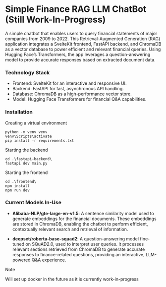 # Simple Finance RAG LLM ChatBot (Still Work-In-Progress)

A simple chatbot that enables users to query financial statements of major companies from 2009 to 2022. This Retrieval-Augmented Generation (RAG) application integrates a SvelteKit frontend, FastAPI backend, and ChromaDB as a vector database to power efficient and relevant financial queries. Using Hugging Face’s Transformers, the app leverages a question-answering model to provide accurate responses based on extracted document data.

### Technology Stack

- Frontend: SvelteKit for an interactive and responsive UI.
- Backend: FastAPI for fast, asynchronous API handling.
- Database: ChromaDB as a high-performance vector store.
- Model: Hugging Face Transformers for financial Q&A capabilities.

### Installation

Creating a virtual environment

```
python -m venv venv
venv\Scripts\activate
pip install -r requirements.txt
```

Starting the backend

```
cd .\fastapi-backend\
fastapi dev main.py
```

Starting the frontend

```
cd .\frontend\
npm install
npm run dev
```

### Current Models In-Use

- **Alibaba-NLP/gte-large-en-v1.5**: A sentence similarity model used to generate embeddings for the financial documents. These embeddings are stored in ChromaDB, enabling the chatbot to perform efficient, contextually relevant search and retrieval of information.

- **deepset/roberta-base-squad2**: A question-answering model fine-tuned on SQuAD2.0, used to interpret user queries. It processes relevant sections retrieved from ChromaDB to generate accurate responses to finance-related questions, providing an interactive, LLM-powered Q&A experience.

> [!NOTE]
> Will set up docker in the future as it is currently work-in-progress
